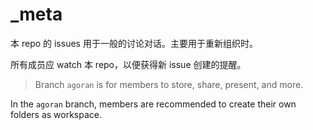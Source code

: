 # _meta

本 repo 的 issues 用于一般的讨论对话。主要用于重新组织时。

所有成员应 watch 本 repo，以便获得新 issue 创建的提醒。

> Branch `agoran` is for members to store, share, present, and more.

In the `agoran` branch, members are recommended to create their own folders as workspace.
